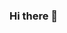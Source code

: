 ### Hi there 👋

<!--
**ajwad777/ajwad777** is a ✨ _special_ ✨ repository because its `README.md` (this file) appears on your GitHub profile.

Here are some ideas to get you started:

- 🔭 HERE THERE ARE SOME AFFECTIVE
- THERE IS SOMANY PACK AVAILABLE HERE

-->

